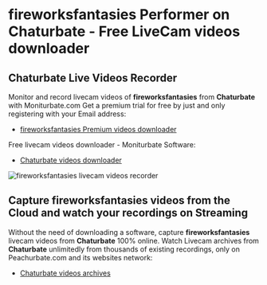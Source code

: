 # fireworksfantasies Performer on Chaturbate - Free LiveCam videos downloader

## Chaturbate Live Videos Recorder

Monitor and record livecam videos of **fireworksfantasies** from **Chaturbate** with Moniturbate.com
Get a premium trial for free by just and only registering with your Email address:
* [fireworksfantasies Premium videos downloader](https://moniturbate.com/request-demo-licence-key.html)

Free livecam videos downloader - Moniturbate Software:
* [Chaturbate videos downloader](https://moniturbate.com/moniturbate-download-software.html)

![fireworksfantasies livecam videos recorder](https://peachurnet.com/templates/moniturbate-software.png)


## Capture fireworksfantasies videos from the Cloud and watch your recordings on Streaming

Without the need of downloading a software, capture **fireworksfantasies** livecam videos from **Chaturbate** 100% online.
Watch Livecam archives from **Chaturbate** unlimitedly from thousands of existing recordings, only on Peachurbate.com and its websites network:
* [Chaturbate videos archives](https://peachurnet.com/)